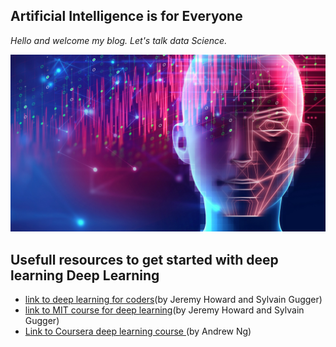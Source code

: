 ## Artificial Intelligence is for Everyone
*Hello and welcome my blog. Let's talk data Science.*



![Image of deep learning](images/deep_learning_illustration.jpg)



## Usefull resources to get started with deep learning Deep Learning
 
- [link to deep learning for coders](https://www.fast.ai)(by Jeremy Howard and Sylvain Gugger) 
- [link to MIT course for deep learning](http://introtodeeplearning.com/)(by Jeremy Howard and Sylvain Gugger) 
- [Link to Coursera deep learning course ](https://www.coursera.org/learn/neural-networks-deep-learning-fr/home/welcome)(by Andrew Ng) 
